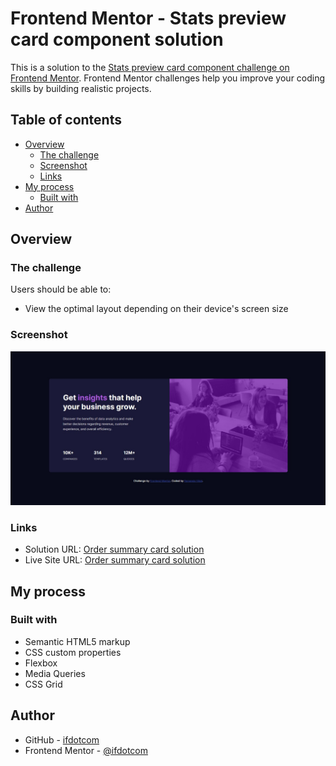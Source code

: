 # Frontend Mentor - Stats preview card component solution

This is a solution to the [Stats preview card component challenge on Frontend Mentor](https://www.frontendmentor.io/challenges/stats-preview-card-component-8JqbgoU62). Frontend Mentor challenges help you improve your coding skills by building realistic projects. 

## Table of contents

- [Overview](#overview)
  - [The challenge](#the-challenge)
  - [Screenshot](#screenshot)
  - [Links](#links)
- [My process](#my-process)
  - [Built with](#built-with)
- [Author](#author)


## Overview

### The challenge

Users should be able to:

- View the optimal layout depending on their device's screen size

### Screenshot

![](./screenshot.jpg)



### Links

- Solution URL: [Order summary card solution](https://github.com/ifdotcom/stats-preview-card-component-main)
- Live Site URL: [Order summary card solution](https://stats-preview-card-component-main-amber.vercel.app/)

## My process

### Built with
- Semantic HTML5 markup
- CSS custom properties
- Flexbox
- Media Queries
- CSS Grid

## Author


- GitHub - [ifdotcom](https://github.com/ifdotcom)
- Frontend Mentor - [@ifdotcom](https://www.frontendmentor.io/profile/ifdotcom)